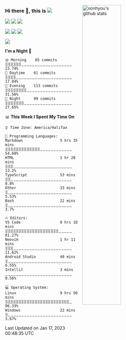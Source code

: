 <img alt="vonhyou's github stats" 
     align="right" width="50%"
     src="https://github-readme-stats.vercel.app/api?username=vonhyou&count_private=true">

### Hi there 👋, this is [![](https://img.shields.io/twitter/follow/vonhyou?style=flat-square&logo=twitter&logoColor=ffffff)](http://twitter.com/vonhyou) 

[![](https://img.shields.io/badge/Fedora&nbsp;37-072c61?style=flat-square&logo=fedora&logoColor=ffffff)](https://www.oracle.com/ca-en/linux/)
[![](https://img.shields.io/badge/Windows&nbsp;11-357EC7?style=flat-square&logo=windows&logoColor=ffffff)](https://www.microsoft.com/en-ca/windows/windows-11)
[![](https://img.shields.io/badge/Monterey-000000?style=flat-square&logo=apple&logoColor=ffffff)](https://www.apple.com/ca/macos/monterey/)

[![](https://img.shields.io/badge/IntelliJ&nbsp;IDEA-000000?style=flat-square&logo=intellijidea&logoColor=ffffff)](https://www.jetbrains.com/idea/)
[![](https://img.shields.io/badge/Visual&nbsp;Studio&nbsp;Code-007ACC?style=flat-square&logo=visualstudiocode&logoColor=ffffff)](https://code.visualstudio.com/)
[![](https://img.shields.io/badge/Neovim-57A143?style=flat-square&logo=neovim&logoColor=ffffff)](https://neovim.io/)

![](https://github-profile-trophy.vercel.app/?username=vonhyou&theme=oldie&margin-w=5&no-bg=true&no-frame=true&row=1&column=5)

<!--START_SECTION:waka-->
**I'm a Night 🦉** 

```text
🌞 Morning    85 commits     ⣿⣿⣿⣿⣿⣿⣀⣀⣀⣀⣀⣀⣀⣀⣀⣀⣀⣀⣀⣀⣀⣀⣀⣀⣀   23.74% 
🌆 Daytime    61 commits     ⣿⣿⣿⣿⣀⣀⣀⣀⣀⣀⣀⣀⣀⣀⣀⣀⣀⣀⣀⣀⣀⣀⣀⣀⣀   17.04% 
🌃 Evening    113 commits    ⣿⣿⣿⣿⣿⣿⣿⣿⣀⣀⣀⣀⣀⣀⣀⣀⣀⣀⣀⣀⣀⣀⣀⣀⣀   31.56% 
🌙 Night      99 commits     ⣿⣿⣿⣿⣿⣿⣿⣀⣀⣀⣀⣀⣀⣀⣀⣀⣀⣀⣀⣀⣀⣀⣀⣀⣀   27.65%

```


📊 **This Week I Spent My Time On** 

```text
⌚︎ Time Zone: America/Halifax

💬 Programming Languages: 
Markdown                 5 hrs 35 mins       ⣿⣿⣿⣿⣿⣿⣿⣿⣿⣿⣿⣿⣿⣀⣀⣀⣀⣀⣀⣀⣀⣀⣀⣀⣀   54.68% 
HTML                     1 hr 20 mins        ⣿⣿⣿⣀⣀⣀⣀⣀⣀⣀⣀⣀⣀⣀⣀⣀⣀⣀⣀⣀⣀⣀⣀⣀⣀   13.2% 
TypeScript               53 mins             ⣿⣿⣀⣀⣀⣀⣀⣀⣀⣀⣀⣀⣀⣀⣀⣀⣀⣀⣀⣀⣀⣀⣀⣀⣀   8.8% 
Other                    33 mins             ⣿⣀⣀⣀⣀⣀⣀⣀⣀⣀⣀⣀⣀⣀⣀⣀⣀⣀⣀⣀⣀⣀⣀⣀⣀   5.53% 
Bash                     22 mins             ⣿⣀⣀⣀⣀⣀⣀⣀⣀⣀⣀⣀⣀⣀⣀⣀⣀⣀⣀⣀⣀⣀⣀⣀⣀   3.7%

🔥 Editors: 
VS Code                  8 hrs 18 mins       ⣿⣿⣿⣿⣿⣿⣿⣿⣿⣿⣿⣿⣿⣿⣿⣿⣿⣿⣿⣿⣀⣀⣀⣀⣀   81.27% 
Neovim                   1 hr 11 mins        ⣿⣿⣿⣀⣀⣀⣀⣀⣀⣀⣀⣀⣀⣀⣀⣀⣀⣀⣀⣀⣀⣀⣀⣀⣀   11.62% 
Android Studio           40 mins             ⣿⣀⣀⣀⣀⣀⣀⣀⣀⣀⣀⣀⣀⣀⣀⣀⣀⣀⣀⣀⣀⣀⣀⣀⣀   6.55% 
IntelliJ                 3 mins              ⣀⣀⣀⣀⣀⣀⣀⣀⣀⣀⣀⣀⣀⣀⣀⣀⣀⣀⣀⣀⣀⣀⣀⣀⣀   0.56%

💻 Operating System: 
Linux                    9 hrs 50 mins       ⣿⣿⣿⣿⣿⣿⣿⣿⣿⣿⣿⣿⣿⣿⣿⣿⣿⣿⣿⣿⣿⣿⣿⣿⣀   96.33% 
Windows                  22 mins             ⣿⣀⣀⣀⣀⣀⣀⣀⣀⣀⣀⣀⣀⣀⣀⣀⣀⣀⣀⣀⣀⣀⣀⣀⣀   3.67%

```


 Last Updated on Jan 17, 2023 00:48:35 UTC
<!--END_SECTION:waka-->
